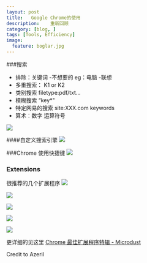 ```yaml
---
layout: post  
title:   Google Chrome的使用
description:    重新回顾
category: [blog, ]  
tags: [Tools, Efficiency]  
image:
  feature: boglar.jpg
---
```


###搜索
* 排除：关键词 -不想要的 eg：电脑 -联想
* 多重搜索： K1 or K2 
* 类别搜索 filetype:pdf/txt...
* 模糊搜索 “key*"
* 特定网易的搜索 site:XXX.com  keywords
* 算术：数字 运算符号

![](http://7xp8y1.com1.z0.glb.clouddn.com/WeChat_1451803744.jpeg)

####自定义搜索引擎
![](http://7xp8y1.com1.z0.glb.clouddn.com/WeChat_1451803972.jpeg)

###Chrome 使用快捷键
![](http://7xp8y1.com1.z0.glb.clouddn.com/WeChat_1451804980.jpeg)

### Extensions
很推荐的几个扩展程序
![](http://7xp8y1.com1.z0.glb.clouddn.com/WeChat_1451805479.jpeg)

![](http://7xp8y1.com1.z0.glb.clouddn.com/WeChat_1451805584.jpeg)

![](http://7xp8y1.com1.z0.glb.clouddn.com/WeChat_1451805723.jpeg)

![](http://7xp8y1.com1.z0.glb.clouddn.com/WeChat_1451805784.jpeg)

![](http://7xp8y1.com1.z0.glb.clouddn.com/WeChat_1451805956.jpeg)

更详细的见这里 [Chrome 最佳扩展程序特辑 - Microdust](http://azeril.me/blog/The-Best-Chrome-Extensions.html)

Credit to Azeril

